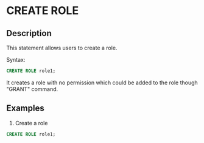 # CREATE ROLE

## Description

This statement allows users to create a role.

 Syntax:

```sql
CREATE ROLE role1;
```

It creates a role with no permission which could be added to the role though "GRANT" command.  

## Examples

 1. Create a role

  ```sql
  CREATE ROLE role1;
  ```
